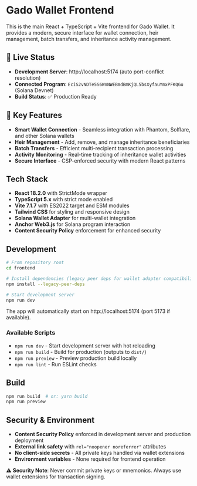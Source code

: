 # Gado Wallet Frontend

This is the main React + TypeScript + Vite frontend for Gado Wallet. It provides a modern, secure interface for wallet connection, heir management, batch transfers, and inheritance activity management.

## 🚀 Live Status
- **Development Server**: http://localhost:5174 (auto port-conflict resolution)
- **Connected Program**: `EciS2vNDTe5S6WnNWEBmdBmKjQL5bsXyfauYmxPFKQGu` (Solana Devnet)
- **Build Status**: ✅ Production Ready

## 🎯 Key Features
- **Smart Wallet Connection** - Seamless integration with Phantom, Solflare, and other Solana wallets
- **Heir Management** - Add, remove, and manage inheritance beneficiaries
- **Batch Transfers** - Efficient multi-recipient transaction processing
- **Activity Monitoring** - Real-time tracking of inheritance wallet activities
- **Secure Interface** - CSP-enforced security with modern React patterns

## Tech Stack
- **React 18.2.0** with StrictMode wrapper
- **TypeScript 5.x** with strict mode enabled
- **Vite 7.1.7** with ES2022 target and ESM modules
- **Tailwind CSS** for styling and responsive design
- **Solana Wallet Adapter** for multi-wallet integration
- **Anchor Web3.js** for Solana program interaction
- **Content Security Policy** enforcement for enhanced security

## Development
```bash
# From repository root
cd frontend

# Install dependencies (legacy peer deps for wallet adapter compatibility)
npm install --legacy-peer-deps

# Start development server
npm run dev
```

The app will automatically start on http://localhost:5174 (port 5173 if available).

### Available Scripts
- `npm run dev` - Start development server with hot reloading
- `npm run build` - Build for production (outputs to `dist/`)
- `npm run preview` - Preview production build locally
- `npm run lint` - Run ESLint checks

## Build
```bash
npm run build  # or: yarn build
npm run preview
```

## Security & Environment
- **Content Security Policy** enforced in development server and production deployment
- **External link safety** with `rel="noopener noreferrer"` attributes
- **No client-side secrets** - All private keys handled via wallet extensions
- **Environment variables** - None required for frontend operation

⚠️ **Security Note**: Never commit private keys or mnemonics. Always use wallet extensions for transaction signing.
